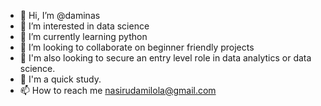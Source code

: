 - 👋 Hi, I’m @daminas
- 👀 I’m interested in data science
- 🌱 I’m currently learning python
- 💞️ I’m looking to collaborate on beginner friendly projects
- 👋 I'm also looking to secure an entry level role in data analytics or data science.
- 👀 I'm a quick study.
- 📫 How to reach me nasirudamilola@gmail.com

<!---
daminas/daminas is a ✨ special ✨ repository because its `README.md` (this file) appears on your GitHub profile.
You can click the Preview link to take a look at your changes.
--->
